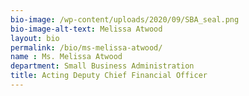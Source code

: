 ```yaml
---
bio-image: /wp-content/uploads/2020/09/SBA_seal.png
bio-image-alt-text: Melissa Atwood
layout: bio
permalink: /bio/ms-melissa-atwood/
name : Ms. Melissa Atwood
department: Small Business Administration
title: Acting Deputy Chief Financial Officer
---
```

